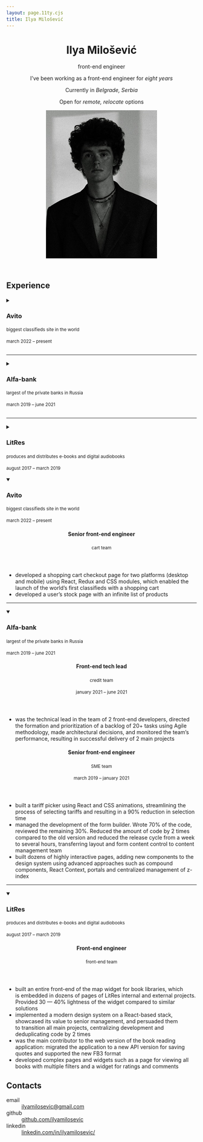 ```yaml
---
layout: page.11ty.cjs
title: Ilya Milošević
---
```


<div class="flow_xl">
  <header>
    <div class="flow">
      <hgroup class="flow_2xs">
        <h1>Ilya Milošević</h1>
        <p>front-end engineer</p>
      </hgroup>
      <div class="additive-spacing">
        <p>
          I&rsquo;ve been working as&nbsp;a&nbsp;front-end engineer for <em>eight years</em>
        </p>
        <p>Currently in&nbsp;<em>Belgrade, Serbia</em></p>
        <p>Open for <em>remote, relocate</em> options</p>
      </div>
    </div>
    <img src="img/im.jpg" />
  </header>
  <main class="flow_xl">
    <article class="flow">
      <h2>Experience</h2>
      <div class="no-print">
        <details class="flow">
          <summary>
            <hgroup>
              <h3>Avito</h3>
              <p><small>biggest classifieds site in the world</small></p>
            </hgroup>
            <p><small>march 2022 – present</small></p>
          </summary>
          <article class="flow_xs">
            <header>
              <hgroup>
                <h4>Senior front-end engineer</h4>
                <p><small>cart team</small></p>
              </hgroup>
            </header>
            <ul class="flow_2xs">
              <li>
                developed a&nbsp;shopping cart checkout page for two platforms
                (desktop and mobile) using React, Redux and&nbsp;CSS modules,
                which enabled the launch of&nbsp;the&nbsp;world&rsquo;s first
                classifieds with a&nbsp;shopping cart
              </li>
              <li>
                developed a&nbsp;user&rsquo;s stock page with an&nbsp;infinite
                list of&nbsp;products
              </li>
            </ul>
          </article>
        </details>
        <hr />
        <details class="flow">
          <summary>
            <hgroup>
              <h3>Alfa-bank</h3>
              <p><small>largest of the private banks in Russia</small></p>
            </hgroup>
            <p><small>march 2019 – june 2021</small></p>
          </summary>
          <article class="flow_xs">
            <header>
              <hgroup>
                <h4>Front-end tech lead</h4>
                <p><small>credit team</small></p>
              </hgroup>
              <p><small>january 2021 – june 2021</small></p>
            </header>
            <ul class="flow_2xs">
              <li>
                was the technical lead in&nbsp;the&nbsp;team
                of&nbsp;2&nbsp;front-end developers, directed the formation and
                prioritization of&nbsp;a&nbsp;backlog of&nbsp;20+&nbsp;tasks
                using Agile methodology, made architectural decisions, and
                monitored the team&rsquo;s performance, resulting
                in&nbsp;successful delivery of&nbsp;2&nbsp;main projects
              </li>
            </ul>
          </article>
          <article class="flow_xs">
            <header>
              <hgroup>
                <h4>Senior front-end engineer</h4>
                <p><small>SME team</small></p>
              </hgroup>
              <p><small>march 2019 – january 2021</small></p>
            </header>
            <ul class="flow_2xs">
              <li>
                built a&nbsp;tariff picker using React and CSS animations,
                streamlining the process of&nbsp;selecting tariffs and resulting
                in&nbsp;a&nbsp;90% reduction in&nbsp;selection time
              </li>
              <li>
                managed the development of&nbsp;the form builder. Wrote&nbsp;70%
                of&nbsp;the code, reviewed the remaining 30%. Reduced the amount
                of&nbsp;code by&nbsp;2&nbsp;times compared to&nbsp;the old
                version and reduced the release cycle from a&nbsp;week
                to&nbsp;several hours, transferring layout and&nbsp;form content
                control to&nbsp;content management team
              </li>
              <li>
                built dozens of&nbsp;highly interactive pages, adding new
                components to&nbsp;the design system using advanced approaches
                such as&nbsp;compound components, React Context, portals
                and&nbsp;centralized management of&nbsp;z-index
              </li>
            </ul>
          </article>
        </details>
        <hr />
        <details class="flow">
          <summary>
            <hgroup>
              <h3>LitRes</h3>
              <p>
                <small
                  >produces and distributes e-books and digital
                  audiobooks</small
                >
              </p>
            </hgroup>
            <p><small>august 2017 – march 2019</small></p>
          </summary>
          <article class="flow_xs">
            <header>
              <hgroup>
                <h4>Front-end engineer</h4>
                <p><small>front-end team</small></p>
              </hgroup>
            </header>
            <ul class="flow_2xs">
              <li>
                built an&nbsp;entire front-end of&nbsp;the map widget for book
                libraries, which is&nbsp;embedded in&nbsp;dozens of&nbsp;pages
                of&nbsp;LitRes internal and external projects. Provided
                30&nbsp;&mdash; 40% lightness of&nbsp;the widget compared
                to&nbsp;similar solutions
              </li>
              <li>
                implemented a&nbsp;modern design system
                on&nbsp;a&nbsp;React-based stack, showcased its value
                to&nbsp;senior management, and persuaded them to&nbsp;transition
                all main projects, centralizing development and deduplicating
                code by&nbsp;2&nbsp;times
              </li>
              <li>
                was the main contributor to&nbsp;the web version of&nbsp;the
                book reading application: migrated the application
                to&nbsp;a&nbsp;new API version for saving quotes and supported
                the new FB3 format
              </li>
              <li>
                developed complex pages and widgets such as&nbsp;a&nbsp;page for
                viewing all books with multiple filters and a&nbsp;widget for
                ratings and comments
              </li>
            </ul>
          </article>
        </details>
      </div>
      <div class="print">
        <details class="flow" open>
          <summary>
            <hgroup>
              <h3>Avito</h3>
              <p><small>biggest classifieds site in the world</small></p>
            </hgroup>
            <p><small>march 2022 – present</small></p>
          </summary>
          <article class="flow_xs">
            <header>
              <hgroup>
                <h4>Senior front-end engineer</h4>
                <p><small>cart team</small></p>
              </hgroup>
            </header>
            <ul class="flow_2xs">
              <li>
                developed a&nbsp;shopping cart checkout page for two platforms
                (desktop and mobile) using React, Redux and&nbsp;CSS modules,
                which enabled the launch of&nbsp;the&nbsp;world&rsquo;s first
                classifieds with a&nbsp;shopping cart
              </li>
              <li>
                developed a&nbsp;user&rsquo;s stock page with an&nbsp;infinite
                list of&nbsp;products
              </li>
            </ul>
          </article>
        </details>
        <hr />
        <details class="flow" open>
          <summary>
            <hgroup>
              <h3>Alfa-bank</h3>
              <p><small>largest of the private banks in Russia</small></p>
            </hgroup>
            <p><small>march 2019 – june 2021</small></p>
          </summary>
          <article class="flow_xs">
            <header>
              <hgroup>
                <h4>Front-end tech lead</h4>
                <p><small>credit team</small></p>
              </hgroup>
              <p><small>january 2021 – june 2021</small></p>
            </header>
            <ul class="flow_2xs">
              <li>
                was the technical lead in&nbsp;the&nbsp;team
                of&nbsp;2&nbsp;front-end developers, directed the formation and
                prioritization of&nbsp;a&nbsp;backlog of&nbsp;20+&nbsp;tasks
                using Agile methodology, made architectural decisions, and
                monitored the team&rsquo;s performance, resulting
                in&nbsp;successful delivery of&nbsp;2&nbsp;main projects
              </li>
            </ul>
          </article>
          <article class="flow_xs">
            <header>
              <hgroup>
                <h4>Senior front-end engineer</h4>
                <p><small>SME team</small></p>
              </hgroup>
              <p><small>march 2019 – january 2021</small></p>
            </header>
            <ul class="flow_2xs">
              <li>
                built a&nbsp;tariff picker using React and CSS animations,
                streamlining the process of&nbsp;selecting tariffs and resulting
                in&nbsp;a&nbsp;90% reduction in&nbsp;selection time
              </li>
              <li>
                managed the development of&nbsp;the form builder. Wrote&nbsp;70%
                of&nbsp;the code, reviewed the remaining 30%. Reduced the amount
                of&nbsp;code by&nbsp;2&nbsp;times compared to&nbsp;the old
                version and reduced the release cycle from a&nbsp;week
                to&nbsp;several hours, transferring layout and&nbsp;form content
                control to&nbsp;content management team
              </li>
              <li>
                built dozens of&nbsp;highly interactive pages, adding new
                components to&nbsp;the design system using advanced approaches
                such as&nbsp;compound components, React Context, portals
                and&nbsp;centralized management of&nbsp;z-index
              </li>
            </ul>
          </article>
        </details>
        <hr />
        <details class="flow" open>
          <summary>
            <hgroup>
              <h3>LitRes</h3>
              <p>
                <small
                  >produces and distributes e-books and digital
                  audiobooks</small
                >
              </p>
            </hgroup>
            <p><small>august 2017 – march 2019</small></p>
          </summary>
          <article class="flow_xs">
            <header>
              <hgroup>
                <h4>Front-end engineer</h4>
                <p><small>front-end team</small></p>
              </hgroup>
            </header>
            <ul class="flow_2xs">
              <li>
                built an&nbsp;entire front-end of&nbsp;the map widget for book
                libraries, which is&nbsp;embedded in&nbsp;dozens of&nbsp;pages
                of&nbsp;LitRes internal and external projects. Provided
                30&nbsp;&mdash; 40% lightness of&nbsp;the widget compared
                to&nbsp;similar solutions
              </li>
              <li>
                implemented a&nbsp;modern design system
                on&nbsp;a&nbsp;React-based stack, showcased its value
                to&nbsp;senior management, and persuaded them to&nbsp;transition
                all main projects, centralizing development and deduplicating
                code by&nbsp;2&nbsp;times
              </li>
              <li>
                was the main contributor to&nbsp;the web version of&nbsp;the
                book reading application: migrated the application
                to&nbsp;a&nbsp;new API version for saving quotes and supported
                the new FB3 format
              </li>
              <li>
                developed complex pages and widgets such as&nbsp;a&nbsp;page for
                viewing all books with multiple filters and a&nbsp;widget for
                ratings and comments
              </li>
            </ul>
          </article>
        </details>
      </div>
    </article>
    <article class="flow">
      <h2>Contacts</h2>
      <dl class="contacts">
        <div class="additive-spacing">
          <dt>email</dt>
          <dd>
            <a href="mailto:ilyamilosevic@gmail.com">ilyamilosevic@gmail.com</a>
          </dd>
        </div>
        <div class="additive-spacing">
          <dt>github</dt>
          <dd>
            <a href="//github.com/ilyamilosevic"
              >github.com/ilyamilosevic</a
            >
          </dd>
        </div>
        <div class="additive-spacing">
          <dt>linkedin</dt>
          <dd>
            <a href="//www.linkedin.com/in/ilyamilosevic/"
              >linkedin.com/in/ilyamilosevic/</a
            >
          </dd>
        </div>
      </dl>
    </article>
  </main>
</div>

